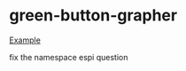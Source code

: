 green-button-grapher
====================

[Example](http://kfnzero.github.com/green-button-grapher/)


fix the namespace espi question

